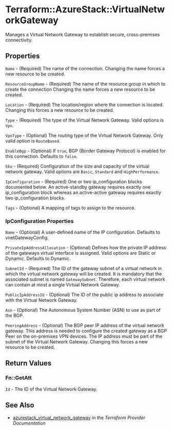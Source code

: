 # Terraform::AzureStack::VirtualNetworkGateway

Manages a Virtual Network Gateway to establish secure, cross-premises connectivity.

## Properties

`Name` - (Required) The name of the connection. Changing the name forces a new resource to be created.

`ResourceGroupName` - (Required) The name of the resource group in which to create the connection Changing the name forces a new resource to be created.

`Location` - (Required) The location/region where the connection is located. Changing this forces a new resource to be created.

`Type` - (Required) The type of the Virtual Network Gateway. Valid options is `Vpn`.

`VpnType` - (Optional) The routing type of the Virtual Network Gateway. Only valid option is `RouteBased`.

`EnableBgp` - (Optional) If `true`, BGP (Border Gateway Protocol) is enabled for this connection. Defaults to `false`.

`Sku` - (Required) Configuration of the size and capacity of the virtual network gateway. Valid options are `Basic`, `Standard` and `HighPerformance`.

`IpConfiguration` - (Required) One or two ip_configuration blocks documented below. An active-standby gateway requires exactly one ip_configuration block whereas an active-active gateway requires exactly two ip_configuration blocks.

`Tags` - (Optional) A mapping of tags to assign to the resource.

### IpConfiguration Properties

`Name` - (Optional) A user-defined name of the IP configuration. Defaults to vnetGatewayConfig.

`PrivateIpAddressAllocation` - (Optional) Defines how the private IP address of the gateways virtual interface is assigned. Valid options are Static or Dynamic. Defaults to Dynamic.

`SubnetId` - (Required) The ID of the gateway subnet of a virtual network in which the virtual network gateway will be created. It is mandatory that the associated subnet is named `GatewaySubnet`. Therefore, each virtual network can contain at most a single Virtual Network Gateway.

`PublicIpAddressId` - (Optional) The ID of the public ip address to associate with the Virtual Network Gateway.

`Asn` - (Optional) The Autonomous System Number (ASN) to use as part of the BGP.

`PeeringAddress` - (Optional) The BGP peer IP address of the virtual network gateway. This address is needed to configure the created gateway as a BGP Peer on the on-premises VPN devices. The IP address must be part of the subnet of the Virtual Network Gateway. Changing this forces a new resource to be created.


## Return Values

### Fn::GetAtt

`Id` - The ID of the Virtual Network Gateway.

## See Also

* [azurestack_virtual_network_gateway](https://www.terraform.io/docs/providers/azurestack/r/virtual_network_gateway.html) in the _Terraform Provider Documentation_